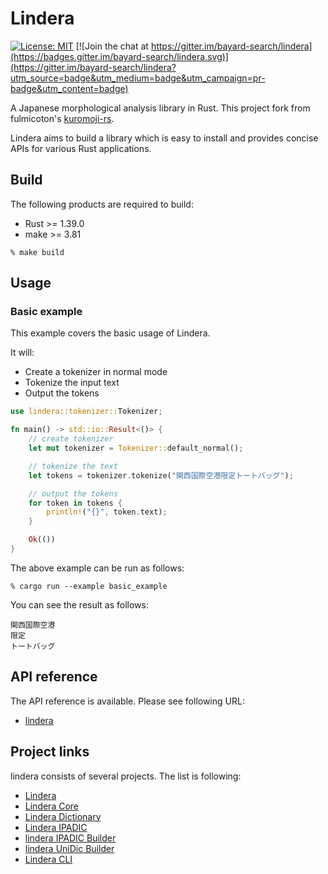 # Lindera

[![License: MIT](https://img.shields.io/badge/License-MIT-yellow.svg)](https://opensource.org/licenses/MIT) [![Join the chat at https://gitter.im/bayard-search/lindera](https://badges.gitter.im/bayard-search/lindera.svg)](https://gitter.im/bayard-search/lindera?utm_source=badge&utm_medium=badge&utm_campaign=pr-badge&utm_content=badge)

A Japanese morphological analysis library in Rust. This project fork from fulmicoton's [kuromoji-rs](https://github.com/fulmicoton/kuromoji-rs).

Lindera aims to build a library which is easy to install and provides concise APIs for various Rust applications.

## Build

The following products are required to build:

- Rust >= 1.39.0
- make >= 3.81

```text
% make build
```

## Usage

### Basic example

This example covers the basic usage of Lindera.

It will:
- Create a tokenizer in normal mode
- Tokenize the input text
- Output the tokens

```rust
use lindera::tokenizer::Tokenizer;

fn main() -> std::io::Result<()> {
    // create tokenizer
    let mut tokenizer = Tokenizer::default_normal();

    // tokenize the text
    let tokens = tokenizer.tokenize("関西国際空港限定トートバッグ");

    // output the tokens
    for token in tokens {
        println!("{}", token.text);
    }

    Ok(())
}
```

The above example can be run as follows:
```shell script
% cargo run --example basic_example
```

You can see the result as follows:
```text
関西国際空港
限定
トートバッグ
```

## API reference

The API reference is available. Please see following URL:
- <a href="https://docs.rs/lindera" target="_blank">lindera</a>

## Project links

lindera consists of several projects. The list is following:

- [Lindera](https://github.com/bayard-search/lindera)
- [Lindera Core](https://github.com/bayard-search/lindera-core)
- [Lindera Dictionary](https://github.com/bayard-search/lindera-dictionary)
- [Lindera IPADIC](https://github.com/bayard-search/lindera-ipadic)
- [lindera IPADIC Builder](https://github.com/bayard-search/lindera-ipadic-builder)
- [lindera UniDic Builder](https://github.com/bayard-search/lindera-unidic-builder)
- [Lindera CLI](https://github.com/bayard-search/lindera-cli)
